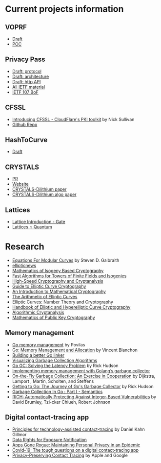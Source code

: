 # Current projects information

## VOPRF

* [Draft](https://github.com/cfrg/draft-irtf-cfrg-voprf)
* [POC](https://github.com/alxdavids/voprf-poc)

## Privacy Pass

* [Draft: protocol](https://tools.ietf.org/html/draft-davidson-pp-protocol-00)
* [Draft: architecture](https://tools.ietf.org/pdf/draft-davidson-pp-architecture-00.pdf)
* [Draft: http API](https://tools.ietf.org/pdf/draft-svaldez-pp-http-api-00.pdf)
* [All IETF material](https://github.com/alxdavids/privacy-pass-ietf)
* [IETF 107 BoF](https://datatracker.ietf.org/meeting/107/materials/agenda-107-privacypass)

## CFSSL

* [Introducing CFSSL - CloudFlare's PKI toolkit](https://blog.cloudflare.com/introducing-cfssl/) by Nick Sullivan
* [Github Repo](https://github.com/cloudflare/cfssl)

## HashToCurve

* [Draft](https://tools.ietf.org/pdf/draft-irtf-cfrg-hash-to-curve-06.pdf)

## CRYSTALS

* [PR](https://github.com/cloudflare/circl/pull/87)
* [Website](https://pq-crystals.org/dilithium/resources.shtml)
* [CRYSTALS-Dilithium paper](https://pq-crystals.org/dilithium/data/dilithium-specification-round2.pdf)
* [CRYSTALS-Dilithium algo paper](https://pq-crystals.org/dilithium/data/dilithium-specification.pdf)

## Lattices

* [Lattice Introduction - Gate](https://www.youtube.com/watch?v=3EAYX-wZH0g)
* [Lattices ∩ Quantum](https://www.youtube.com/watch?v=ZpJ2G0nk91Y)

# Research

* [Equations For Modular Curves](https://www.math.auckland.ac.nz/~sgal018/thesis.pdf) by Steven D. Galbraith
* [ellipticnews](https://ellipticnews.wordpress.com/)
* [Mathematics of Isogeny Based Cryptography](https://arxiv.org/pdf/1711.04062.pdf)
* [Fast Algorithms for Towers of Finite Fields and Isogenies](https://pastel.archives-ouvertes.fr/tel-00547034v3/document)
* [High-Speed Cryptography and Cryptanalysis](https://cryptojedi.org/peter/thesis/data/phdthesis-schwabe-printed.pdf)
* [Guide to Elliptic Curve Cryptography](http://cacr.uwaterloo.ca/ecc/order.html)
* [An Introduction to Mathematical Cryptography](http://www.math.brown.edu/~jhs/MathCryptoHome.html)
* [The Arithmetic of Elliptic Curves](http://www.math.brown.edu/~jhs/AECHome.html)
* [Elliptic Curves: Number Theory and Cryptography](http://www-users.math.umd.edu/~lcw/ec.html)
* [Handbook of Elliptic and Hyperelliptic Curve Cryptography](http://www.hyperelliptic.org/HEHCC/)
* [Algorithmic Cryptanalysis](http://www.joux.biz/algcrypt/index.html)
* [Mathematics of Public Key Cryptography](https://www.math.auckland.ac.nz/~sgal018/crypto-book/crypto-book.html)

## Memory management

* [Go memory management](https://povilasv.me/go-memory-management/) by Povilas
* [Go: Memory Management and Allocation](https://medium.com/a-journey-with-go/go-memory-management-and-allocation-a7396d430f44)
  by Vincent Blanchon
* [Building a better Go linker](https://docs.google.com/document/d/1D13QhciikbdLtaI67U6Ble5d_1nsI4befEd6_k1z91U/view#heading=h.g4m43nddv64t)
* [Visualizing Garbage Collection Algorithms](https://spin.atomicobject.com/2014/09/03/visualizing-garbage-collection-algorithms/)
* [Go GC: Solving the Latency Problem](https://www.youtube.com/watch?v=aiv1JOfMjm0&index=16&list=PL2ntRZ1ySWBf-_z-gHCOR2N156Nw930Hm) by Rick Hudson
* [Implementing memory management with Golang’s garbage collector](https://hub.packtpub.com/implementing-memory-management-with-golang-garbage-collector/)
* [On-the-Fly Garbage Collection: An Exercise in Cooperation](https://lamport.azurewebsites.net/pubs/garbage.pdf) by Dijkstra, Lamport , Martin, Scholten, and Steffens
* [Getting to Go: The Journey of Go's Garbage Collector](https://blog.golang.org/ismmkeynote) by Rick Hudson
* [Garbage Collection In Go : Part I - Semantics](https://www.ardanlabs.com/blog/2018/12/garbage-collection-in-go-part1-semantics.html)
* [RICH: Automatically Protecting Against Integer-Based Vulnerabilities](https://web.archive.org/web/20121010025025/http://www.cs.cmu.edu/~dbrumley/pubs/integer-ndss-07.pdf) by David Brumley, Tzi-cker Chiueh, Robert Johnson

## Digital contact-tracing app

* [Principles for technology-assisted contact-tracing](https://www.aclu.org/report/aclu-white-paper-principles-technology-assisted-contact-tracing) by Daniel Kahn Gillmor
* [Data Rights for Exposure Notification](https://exposurenotification.org/)
* [Apps Gone Rogue: Maintaining Personal Privacy in an Epidemic](https://arxiv.org/pdf/2003.08567.pdf)
* [Covid-19: The tough questions on a digital contact-tracing app](https://thespinoff.co.nz/society/29-04-2020/covid-19-the-tough-questions-on-a-digital-contact-tracing-app/)
* [Privacy-Preserving Contact Tracing](https://www.apple.com/covid19/contacttracing/) by Apple and Google
